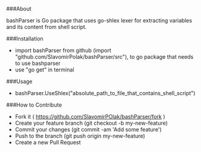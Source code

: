 ###About

bashParser is Go package that uses go-shlex lexer for extracting variables and its content from shell script.

###Installation

- import bashParser from github (import "github.com/SlavomirPolak/bashParser/src"), to go package that needs to use bashparser
- use "go get" in terminal

###Usage

- bashParser.UseShlex("absolute_path_to_file_that_contains_shell_script")

###How to Contribute

- Fork it ( https://github.com/SlavomirPOlak/bashParser/fork )
- Create your feature branch (git checkout -b my-new-feature)
- Commit your changes (git commit -am 'Add some feature')
- Push to the branch (git push origin my-new-feature)
- Create a new Pull Request
